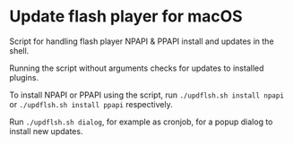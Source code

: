 # Update flash player for macOS
Script for handling flash player NPAPI &amp; PPAPI install and updates in the shell.

Running the script without arguments checks for updates to installed plugins.

To install NPAPI or PPAPI using the script, run
`./updflsh.sh install npapi`
or
`./updflsh.sh install ppapi`
respectively.

Run `./updflsh.sh dialog`, for example as cronjob, for a popup dialog to install new updates.
